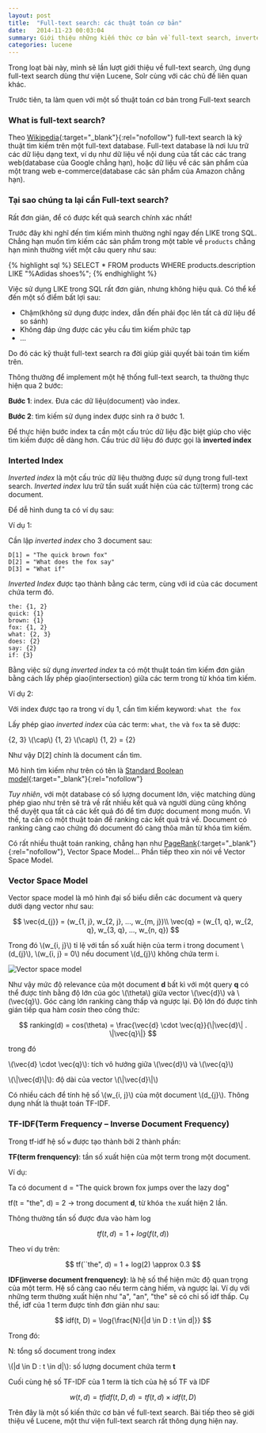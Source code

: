 ```yaml
---
layout: post
title:  "Full-text search: các thuật toán cơ bản"
date:   2014-11-23 00:03:04
summary: Giới thiệu những kiến thức cơ bản về full-text search, inverted index, mô hình vector space và thuật toán scoring.
categories: lucene
---
```


Trong loạt bài này, mình sẽ lần lượt giới thiệu về full-text search, ứng dụng full-text search dùng thư viện Lucene, Solr cùng với các chủ đề liên quan khác.

Trước tiên, ta làm quen với một số thuật toán cơ bản trong Full-text search

### What is full-text search?

Theo [Wikipedia](http://en.wikipedia.org/wiki/Full_text_search){:target="_blank"}{:rel="nofollow"} full-text search là kỹ thuật tìm kiếm trên một full-text database. Full-text database là nơi lưu trữ
các dữ liệu dạng text, ví dụ như dữ liệu về nội dung của tất các các trang web(database của Google chẳng hạn), hoặc dữ liệu về các sản phẩm của một trang web e-commerce(database các sản phẩm của Amazon chẳng hạn).

### Tại sao chúng ta lại cần Full-text search?

Rất đơn giản, để có được kết quả search chính xác nhất!

Trước đây khi nghĩ đến tìm kiếm mình thường nghĩ ngay đến LIKE trong SQL. Chẳng hạn muốn tìm kiếm các
sản phẩm trong một table về `products` chẳng hạn mình thường viết một câu query như sau:

{% highlight sql %}
SELECT * FROM products WHERE products.description LIKE "%Adidas shoes%";
{% endhighlight %}

Việc sử dụng LIKE trong SQL rất đơn giản, nhưng không hiệu quả. Có thể kể đến một số điểm bất lợi sau:

  - Chậm(không sử dụng được index, dẫn đến phải đọc lên tất cả dữ liệu để so sánh)
  - Không đáp ứng được các yêu cầu tìm kiếm phức tạp
  - ...

Do đó các kỹ thuật full-text search ra đời giúp giải quyết bài toán tìm kiếm trên.

Thông thường để implement một hệ thống full-text search, ta thường thực hiện qua 2 bước:

__Bước 1__: index. Đưa các dữ liệu(document) vào index.

__Bước 2__: tìm kiếm sử dụng index được sinh ra ở bước 1.

Để thực hiện bước index ta cần một cấu trúc dữ liệu đặc biệt giúp cho việc tìm kiếm được dễ dàng hơn. Cấu trúc dữ liệu đó được gọi là __inverted index__

### Interted Index

*Inverted index* là một cấu trúc dữ liệu thường được sử dụng trong full-text search. *Inverted index* lưu trữ tần suất xuất hiện của các từ(term) trong các document.

Để dễ hình dung ta có ví dụ sau:

Ví dụ 1: 

Cần lập *inverted index* cho 3 document sau:

    D[1] = "The quick brown fox"
    D[2] = "What does the fox say"
    D[3] = "What if"

*Inverted Index* được tạo thành bằng các term, cùng với id của các document chứa term đó.

    the: {1, 2}
    quick: {1}
    brown: {1}
    fox: {1, 2}
    what: {2, 3}
    does: {2}
    say: {2}
    if: {3}

Bằng việc sử dụng *inverted index* ta có một thuật toán tìm kiếm đơn giản bằng cách lấy phép giao(intersection) giữa các term trong từ khóa tìm kiếm.

Ví dụ 2:

Với index được tạo ra trong ví dụ 1, cần tìm kiếm keyword: `what the fox`

Lấy phép giao *inverted index* của các term: `what`, `the` và `fox` ta sẽ được:

{2, 3} \\(\cap\\) {1, 2} \\(\cap\\) {1, 2} = {2}

Như vậy D[2] chính là document cần tìm.

Mô hình tìm kiếm như trên có tên là [Standard Boolean model](http://en.wikipedia.org/wiki/Standard_Boolean_model){:target="_blank"}{:rel="nofollow"}

*Tuy nhiên*, với một database có số lượng document lớn, việc matching dùng phép giao như trên sẽ trả về rất nhiều kết quả và người dùng cũng không thể duyệt qua tất cả các kết quả đó để tìm được document mong muốn. Vì thế, ta cần có một thuật toán để ranking các kết quả trả về. Document có ranking càng cao chứng đó document đó càng thõa mãn từ khóa tìm kiếm.

Có rất nhiều thuật toán ranking, chẳng hạn như [PageRank](http://en.wikipedia.org/wiki/PageRank){:target="_blank"}{:rel="nofollow"}, Vector Space Model... Phần tiếp theo xin nói về Vector Space Model.

### Vector Space Model

Vector space model là mô hình đại số biểu diễn các document và query dưới dạng vector như sau:

$$
\vec{d_{j}} = (w_{1, j}, w_{2, j}, ..., w_{m, j})\\
\vec{q} = (w_{1, q}, w_{2, q}, w_{3, q}, ..., w_{n, q})
$$

Trong đó \\(w\_{i, j}\\) tỉ lệ với tần số xuất hiện của term i trong document \\(d\_{j}\\), \\(w\_{i, j} = 0\\) nếu document \\(d_{j}\\) không chứa term i.

![Vector space model](http://upload.wikimedia.org/wikipedia/commons/f/ff/Vector_space_model.jpg)

Như vậy mức độ relevance của một document __d__ bất kì với một query __q__ có thể được tính bằng độ lớn của góc \\(\theta\\) giữa vector \\(\vec{d}\\) và \\(\vec{q}\\). Góc càng lớn ranking càng thấp và ngược lại. Độ lớn đó được tính gián tiếp qua hàm *cosin* theo công thức:

$$
ranking(d) = cos(\theta) = \frac{\vec{d} \cdot \vec{q}}{\|\vec{d}\| . \|\vec{q}\|}
$$

trong đó

\\(\vec{d} \cdot \vec{q}\\): tích vô hướng giữa \\(\vec{d}\\) và \\(\vec{q}\\)

\\(\\|\vec{d}\\|\\): độ dài của vector \\(\\|\vec{d}\\|\\) 

Có nhiều cách để tính hệ số \\(w\_{i, j}\\) của một document \\(d\_{j}\\). Thông dụng nhất là thuật toán TF-IDF.

### TF-IDF(Term Frequency – Inverse Document Frequency)

Trong tf-idf hệ số `w` được tạo thành bởi 2 thành phần:

__TF(term frenquency)__: tần số xuất hiện của một term trong một document.

Ví dụ:

Ta có document d = "The quick brown fox jumps over the lazy dog"

tf(t = "the", d) = 2 -> trong document __d__, từ khóa `the` xuất hiện 2 lần.

Thông thường tần số được đưa vào hàm log

$$
tf(t, d) = 1 + log(f(t, d))
$$

Theo ví dụ trên:

$$
tf(``the", d) = 1 + log(2) \approx 0.3
$$

__IDF(inverse document frenquency)__: là hệ số thể hiện mức độ quan trọng của một term. Hệ số càng cao nếu term càng hiếm, và ngược lại. Ví dụ với những term thường xuất hiện như "a", "an", "the" sẽ có chỉ số idf thấp. Cụ thể, idf của 1 term được tính đơn giản như sau:

$$
idf(t, D) = \log{\frac{N}{|d \in D : t \in d|}}
$$

Trong đó:

N: tổng số document trong index

\\(\|d \in D : t \in d\|\\): số lượng document chứa term __t__

Cuối cùng hệ số TF-IDF của 1 term là tích của hệ số TF và IDF

$$
w(t, d) = tfidf(t, D, d) = tf(t, d) \times idf(t, D)
$$

Trên đây là một số kiến thức cơ bản về full-text search. Bài tiếp theo sẽ giới thiệu về Lucene, một thư viện full-text search rất thông dụng hiện nay.
